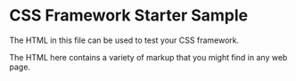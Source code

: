 # CSS Framework Starter Sample

The HTML in this file can be used to test your CSS framework. 

The HTML here contains a variety of markup that you might find in any web page.
 